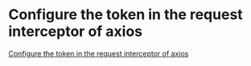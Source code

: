 # Configure the token in the request interceptor of axios
[Configure the token in the request interceptor of axios](https://aiwithcloud.com/2022/09/19/configure_the_token_in_the_request_interceptor_of_axios/)